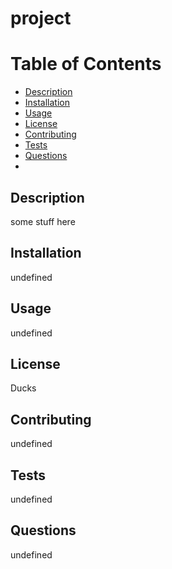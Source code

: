# project
  
  # Table of Contents
  * [Description](#description)
  * [Installation](#installation)
  * [Usage](#usage)
  * [License](#License)
  * [Contributing](#contributing)
  * [Tests](#tests)
  * [Questions](#Questions)
  * 
  ## Description
  some stuff here

  ## Installation
  undefined

  ## Usage
  undefined

  ## License
  Ducks

  ## Contributing
  undefined

  ## Tests
  undefined

  ## Questions
  undefined

